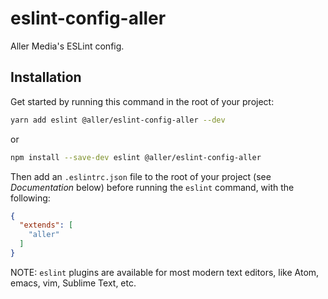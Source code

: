 # eslint-config-aller
Aller Media's ESLint config.

## Installation

Get started by running this command in the root of your project:

```sh
yarn add eslint @aller/eslint-config-aller --dev
```
or
```sh
npm install --save-dev eslint @aller/eslint-config-aller
```

Then add an `.eslintrc.json` file to the root of your project (see *Documentation* below) before running the `eslint` command, with the following:

```json
{
  "extends": [
    "aller"
  ]
}
```

NOTE: `eslint` plugins are available for most modern text editors, like Atom, emacs, vim, Sublime Text, etc.
